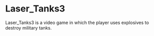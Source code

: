 Laser_Tanks3
======
Laser_Tanks3 is a video game in which the player uses explosives to destroy military tanks.
